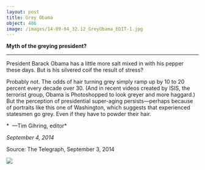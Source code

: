 ```yaml
---
layout: post
title: Grey Obama
object: 486
image: /images/14-09-04_32.12_GreyObama_EDIT-1.jpg
---
```

**Myth of the greying president?**

****

President Barack Obama has a little more salt mixed in with his pepper these days. But is his silvered coif the result of stress?

Probably not. The odds of hair turning grey simply ramp up by 10 to 20 percent every decade over 30. (And in recent videos created by ISIS, the terrorist group, Obama is Photoshopped to look greyer and more haggard.) But the perception of presidential super-aging persists—perhaps because of portraits like this one of Washington, which suggests that experienced statesmen go grey. Even if they have to powder their hair.

*  —Tim Gihring, editor*

*September 4, 2014*

Source: The Telegraph, September 3, 2014 

![]({{siteurl.base}}/images/14-09-04_32.12_GreyObama_EDIT-1.jpg)
